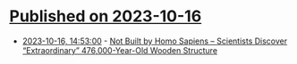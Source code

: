 # [Published on 2023-10-16](index.md)

* [2023-10-16, 14:53:00](https://soylentnews.org/article.pl?sid=23/10/15/2115243&from=rss) - [Not Built by Homo Sapiens – Scientists Discover “Extraordinary” 476,000-Year-Old Wooden Structure](https://soylentnews.org/article.pl?sid=23/10/15/2115243&from=rss)

